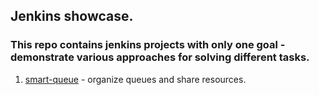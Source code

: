 ## Jenkins showcase.

### This repo contains jenkins projects with only one goal - demonstrate various approaches for solving different tasks. 

1. [smart-queue](showcase/smart-queue/README.md) - organize queues and share resources.